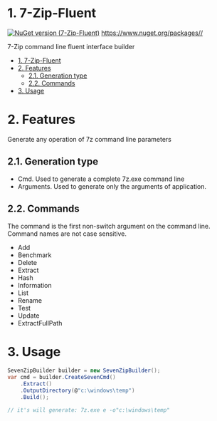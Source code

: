 # 1. 7-Zip-Fluent

[![NuGet version (7-Zip-Fluent)](https://img.shields.io/nuget/v/7-Zip-Fluent.svg?style=flat-square)](https://www.nuget.org/packages/7-Zip-Fluent/)
https://www.nuget.org/packages//

7-Zip command line fluent interface builder

<!-- TOC -->

- [1. 7-Zip-Fluent](#1-7-zip-fluent)
- [2. Features](#2-features)
    - [2.1. Generation type](#21-generation-type)
    - [2.2. Commands](#22-commands)
- [3. Usage](#3-usage)

<!-- /TOC -->

# 2. Features

Generate any operation of 7z command line parameters

## 2.1. Generation type

- Cmd. Used to generate a complete 7z.exe command line
- Arguments. Used to generate only the arguments of application.

## 2.2. Commands

The command is the first non-switch argument on the command line. Command names are not case  sensitive.

- Add
- Benchmark
- Delete
- Extract
- Hash
- Information
- List
- Rename
- Test
- Update
- ExtractFullPath

# 3. Usage

```c#
SevenZipBuilder builder = new SevenZipBuilder();
var cmd = builder.CreateSevenCmd()
    .Extract()
    .OutputDirectory(@"c:\windows\temp")
    .Build();

// it's will generate: 7z.exe e -o"c:\windows\temp"
```